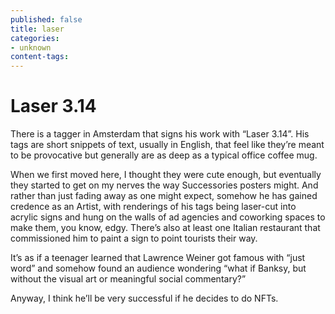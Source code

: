 ```yaml
---
published: false
title: laser
categories:
- unknown
content-tags:
---
```


<h1>Laser 3.14</h1>

<p>There is a tagger in Amsterdam that signs his work with “Laser 3.14”. His tags are short snippets of text, usually in English, that feel like they’re meant to be provocative but generally are as deep as a typical office coffee mug.</p>

<p>When we first moved here, I thought they were cute enough, but eventually they started to get on my nerves the way Successories posters might. And rather than just fading away as one might expect, somehow he has gained credence as an Artist, with renderings of his tags being laser-cut into acrylic signs and hung on the walls of ad agencies and coworking spaces to make them, you know, edgy. There’s also at least one Italian restaurant that commissioned him to paint a sign to point tourists their way.</p>

<p>It’s as if a teenager learned that Lawrence Weiner got famous with “just word” and somehow found an audience wondering “what if Banksy, but without the visual art or meaningful social commentary?”</p>

<p>Anyway, I think he’ll be very successful if he decides to do NFTs.</p>